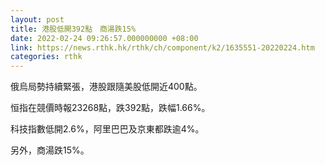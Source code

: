 ```yaml
---
layout: post
title: 港股低開392點　商湯跌15%
date: 2022-02-24 09:26:57.000000000 +08:00
link: https://news.rthk.hk/rthk/ch/component/k2/1635551-20220224.htm
categories: rthk
---
```


俄烏局勢持續緊張，港股跟隨美股低開近400點。

恒指在競價時報23268點，跌392點，跌幅1.66%。

科技指數低開2.6%，阿里巴巴及京東都跌逾4%。

另外，商湯跌15%。
